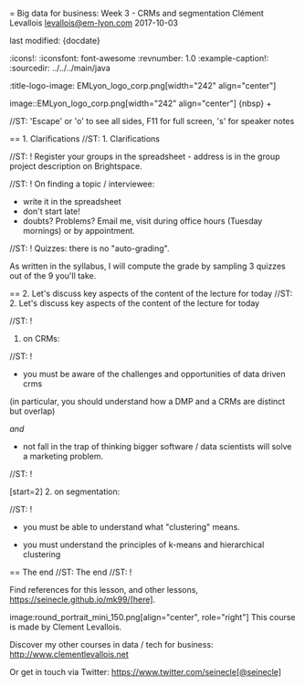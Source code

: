 = Big data for business: Week 3 - CRMs and segmentation
Clément Levallois <levallois@em-lyon.com>
2017-10-03

last modified: {docdate}

:icons!:
:iconsfont:   font-awesome
:revnumber: 1.0
:example-caption!:
:sourcedir: ../../../main/java

:title-logo-image: EMLyon_logo_corp.png[width="242" align="center"]

image::EMLyon_logo_corp.png[width="242" align="center"]
{nbsp} +

//ST: 'Escape' or 'o' to see all sides, F11 for full screen, 's' for speaker notes


== 1. Clarifications
//ST: 1. Clarifications

//ST: !
Register your groups in the spreadsheet - address is in the group project description on Brightspace.

//ST: !
On finding a topic / interviewee:

- write it in the spreadsheet
- don't start late!
- doubts? Problems? Email me, visit during office hours (Tuesday mornings) or by appointment.

//ST: !
Quizzes: there is no "auto-grading".

As written in the syllabus, I will compute the grade by sampling 3 quizzes out of the 9 you'll take.

== 2. Let's discuss key aspects of the content of the lecture for today
//ST: 2. Let's discuss key aspects of the content of the lecture for today

//ST: !
1. on CRMs:

//ST: !
- you must be aware of the challenges and opportunities of data driven crms

(in particular, you should understand how a DMP and a CRMs are distinct but overlap)

*and*

- not fall in the trap of thinking bigger software / data scientists will solve a marketing problem.

//ST: !

[start=2]
2. on segmentation:

//ST: !
- you must be able to understand what "clustering" means.

- you must understand the principles of k-means and hierarchical clustering



== The end
//ST: The end
//ST: !

Find references for this lesson, and other lessons, https://seinecle.github.io/mk99/[here].

image:round_portrait_mini_150.png[align="center", role="right"]
This course is made by Clement Levallois.

Discover my other courses in data / tech for business: http://www.clementlevallois.net

Or get in touch via Twitter: https://www.twitter.com/seinecle[@seinecle]
